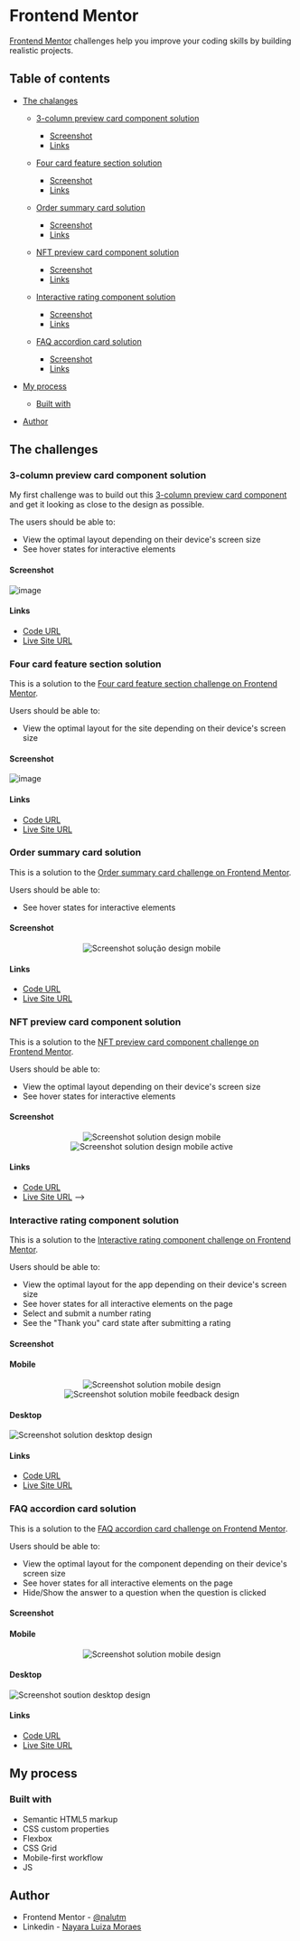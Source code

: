 # Frontend Mentor 

[Frontend Mentor](https://www.frontendmentor.io) challenges help you improve your coding skills by building realistic projects.

## Table of contents

- [The chalanges](#the-challanges)

  - [3-column preview card component solution](#3-column-preview-card-component)
    - [Screenshot](#screenshot)
    - [Links](#links)

  - [Four card feature section solution](#four-card-feature-section)
    - [Screenshot](#screenshot-1)
    - [Links](#links-1)

  - [Order summary card solution](#order-summary-card-solution)
    - [Screenshot](#screenshot-2)
    - [Links](#links-2)
    
  - [NFT preview card component solution](#nft-preview-card-component)
    - [Screenshot](#screenshot-3)
    - [Links](#links-3)

  - [Interactive rating component solution](#interactive-rating-component-solution)
    - [Screenshot](#screenshot-4)
    - [Links](#links-4)

  - [FAQ accordion card solution](#faq-accordion-card-solution)
    - [Screenshot](#screenshot-5)
    - [Links](#links-5)

- [My process](#my-process)
  - [Built with](#built-with)
  
- [Author](#author)
  

## The challenges

### 3-column preview card component solution

My first challenge was to build out this [3-column preview card component](https://www.frontendmentor.io/challenges/3column-preview-card-component-pH92eAR2-) and get it looking as close to the design as possible.

The users should be able to:

- View the optimal layout depending on their device's screen size
- See hover states for interactive elements

#### Screenshot

![image](./3-column-preview-card-component/design/screenshot.png)

#### Links

- [Code URL](https://github.com/nalutm/frontend-mentor-challenge/tree/main/3-column-preview-card-component)
- [Live Site URL](https://frontend-mentor-challenge-pi.vercel.app/)


### Four card feature section solution

This is a solution to the [Four card feature section challenge on Frontend Mentor](https://www.frontendmentor.io/challenges/four-card-feature-section-weK1eFYK). 

Users should be able to:

- View the optimal layout for the site depending on their device's screen size

#### Screenshot

![image](./four-card-feature-section/design/screenshot.png)

#### Links

- [Code URL](https://github.com/nalutm/frontend-mentor-challenge/tree/main/four-card-feature-section)
- [Live Site URL](https://four-card-feature-section-seven-amber.vercel.app/)


### Order summary card solution

This is a solution to the [Order summary card challenge on Frontend Mentor](https://www.frontendmentor.io/challenges/order-summary-component-QlPmajDUj). 

Users should be able to:

- See hover states for interactive elements

#### Screenshot

<div align="center">
  <img src="./order-summary-component/design/screenshot.jpg" alt="Screenshot solução design mobile">
</div>

#### Links

- [Code URL](https://github.com/nalutm/frontend-mentor-challenge/tree/main/order-summary-component)
- [Live Site URL](https://frontend-mentor-challenge-tan.vercel.app/)


### NFT preview card component solution

This is a solution to the [NFT preview card component challenge on Frontend Mentor](https://www.frontendmentor.io/challenges/nft-preview-card-component-SbdUL_w0U). 

Users should be able to:

- View the optimal layout depending on their device's screen size
- See hover states for interactive elements

#### Screenshot

<div align="center">
  <img src="./ntf-preview-card-component/design/screenshot.png" alt="Screenshot solution design mobile">
  <img src="./ntf-preview-card-component/design/screenshot-active.png" alt="Screenshot solution design mobile active">
</div>

#### Links

- [Code URL](https://github.com/nalutm/frontend-mentor-challenge/tree/main/ntf-preview-card-component)
- [Live Site URL](https://whimsical-gumption-997c42.netlify.app/) -->

### Interactive rating component solution

This is a solution to the [Interactive rating component challenge on Frontend Mentor](https://www.frontendmentor.io/challenges/interactive-rating-component-koxpeBUmI).


Users should be able to:

- View the optimal layout for the app depending on their device's screen size
- See hover states for all interactive elements on the page
- Select and submit a number rating
- See the "Thank you" card state after submitting a rating


#### Screenshot

#### Mobile
<div align="center">
  <img src="./interactive-rating-component/docs/screenshot-mobile.jpg" alt="Screenshot solution mobile design">
  <img src="./interactive-rating-component/docs/screenshot-mobile-feedback.jpg" alt="Screenshot solution mobile feedback design">
</div>

#### Desktop
![Screenshot solution desktop design](./interactive-rating-component/docs/screenshot-desktop.png)

#### Links

- [Code URL](https://github.com/nalutm/frontend-mentor-challenge/tree/main/interactive-rating-component)
- [Live Site URL](https://gilded-cobbler-999935.netlify.app/) 

### FAQ accordion card solution

This is a solution to the [FAQ accordion card challenge on Frontend Mentor](https://www.frontendmentor.io/challenges/faq-accordion-card-XlyjD0Oam).  

Users should be able to:

- View the optimal layout for the component depending on their device's screen size
- See hover states for all interactive elements on the page
- Hide/Show the answer to a question when the question is clicked

#### Screenshot

#### Mobile
<div align="center">
  <img src="./faq-accordion-card/docs/screenshot-mobile.jpg" alt="Screenshot solution mobile design">
</div>

#### Desktop
![Screenshot soution desktop design](./faq-accordion-card/docs/screenshot-desktop.png)
#### Links

- [Code URL](https://github.com/nalutm/frontend-mentor-challenge/tree/main/faq-accordion-card)
- [Live Site URL](http://127.0.0.1:5501/faq-accordion-card/)

## My process

### Built with

- Semantic HTML5 markup
- CSS custom properties
- Flexbox
- CSS Grid
- Mobile-first workflow
- JS

## Author

- Frontend Mentor - [@nalutm](https://www.frontendmentor.io/profile/nalutm)
- Linkedin - [Nayara Luiza Moraes](https://www.linkedin.com/in/nayara-luiza-moraes-9a9382b5/)